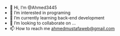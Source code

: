 - 👋 Hi, I’m @Ahmed3445
- 👀 I’m interested in programing
- 🌱 I’m currently learning back-end development
- 💞️ I’m looking to collaborate on  ...
- 📫 How to reach me ahmedmustafaweb@gmail.com

<!---
Ahmed3445/Ahmed3445 is a ✨ special ✨ repository because its `README.md` (this file) appears on your GitHub profile.
You can click the Preview link to take a look at your changes.
--->
